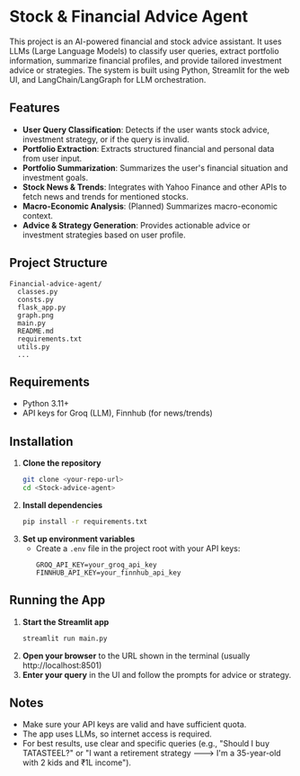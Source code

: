 # Stock & Financial Advice Agent

This project is an AI-powered financial and stock advice assistant. It uses LLMs (Large Language Models) to classify user queries, extract portfolio information, summarize financial profiles, and provide tailored investment advice or strategies. The system is built using Python, Streamlit for the web UI, and LangChain/LangGraph for LLM orchestration.

## Features
- **User Query Classification**: Detects if the user wants stock advice, investment strategy, or if the query is invalid.
- **Portfolio Extraction**: Extracts structured financial and personal data from user input.
- **Portfolio Summarization**: Summarizes the user's financial situation and investment goals.
- **Stock News & Trends**: Integrates with Yahoo Finance and other APIs to fetch news and trends for mentioned stocks.
- **Macro-Economic Analysis**: (Planned) Summarizes macro-economic context.
- **Advice & Strategy Generation**: Provides actionable advice or investment strategies based on user profile.

## Project Structure
```
Financial-advice-agent/
  classes.py
  consts.py
  flask_app.py
  graph.png
  main.py
  README.md
  requirements.txt
  utils.py
  ...
```

## Requirements
- Python 3.11+
- API keys for Groq (LLM), Finnhub (for news/trends)

## Installation
1. **Clone the repository**
   ```sh
   git clone <your-repo-url>
   cd <Stock-advice-agent>
   ```
2. **Install dependencies**
   ```sh
   pip install -r requirements.txt
   ```
3. **Set up environment variables**
   - Create a `.env` file in the project root with your API keys:
     ```env
     GROQ_API_KEY=your_groq_api_key
     FINNHUB_API_KEY=your_finnhub_api_key
     ```

## Running the App
1. **Start the Streamlit app**
   ```sh
   streamlit run main.py
   ```
2. **Open your browser** to the URL shown in the terminal (usually http://localhost:8501)
3. **Enter your query** in the UI and follow the prompts for advice or strategy.

## Notes
- Make sure your API keys are valid and have sufficient quota.
- The app uses LLMs, so internet access is required.
- For best results, use clear and specific queries (e.g., "Should I buy TATASTEEL?" or "I want a retirement strategy ---> I'm a 35-year-old with 2 kids and ₹1L income").

